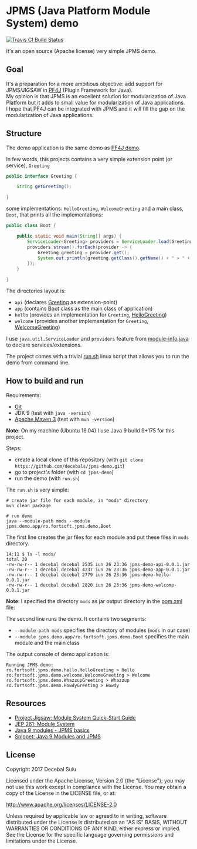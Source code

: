 JPMS (Java Platform Module System) demo
=====================
[![Travis CI Build Status](https://travis-ci.org/decebals/jpms-demo.png)](https://travis-ci.org/decebals/jpms-demo)

It's an open source (Apache license) very simple JPMS demo.

Goal
-------------------
It's a preparation for a more ambitious objective: add support for JPMS/JIGSAW in [PF4J](https://github.com/decebals/pf4j) (Plugin Framework for Java).   
My opinion is that JPMS is an excellent solution for modularization of Java Platform but it adds to small value for modularization of Java applications.  
I hope that PF4J can be integrated with JPMS and it will fill the gap on the modularization of Java applications.

Structure
-------------------
The demo application is the same demo as [PF4J demo](https://github.com/decebals/pf4j/tree/master/demo).

In few words, this projects contains a very simple extension point (or service), `Greeting`

```java
public interface Greeting {

    String getGreeting();

}
```

some implementations: `HelloGreeting`, `WelcomeGreeting` and a main class, `Boot`, that prints all the implementations:

```java
public class Boot {

    public static void main(String[] args) {
        ServiceLoader<Greeting> providers = ServiceLoader.load(Greeting.class);
        providers.stream().forEach(provider -> {
            Greeting greeting = provider.get();
            System.out.println(greeting.getClass().getName() + " > " + greeting.getGreeting());
        });
    }

}
```

The directories layout is:
- `api` (declares [Greeting](https://github.com/decebals/jpms-demo/blob/master/api/src/main/java/ro/fortsoft/jpms/demo/api/Greeting.java) as extension-point)
- `app` (contains [Boot](https://github.com/decebals/jpms-demo/blob/master/app/src/main/java/ro/fortsoft/jpms/demo/Boot.java) class as the main class of application)
- `hello` (provides an implementation for `Greeting`, [HelloGreeting](https://github.com/decebals/jpms-demo/blob/master/hello/src/main/java/ro/fortsoft/jpms/demo/hello/HelloGreeting.java))
- `welcome` (provides another implementation for `Greeting`, [WelcomeGreeting](https://github.com/decebals/jpms-demo/blob/master/welcome/src/main/java/ro/fortsoft/jpms/demo/welcome/WelcomeGreeting.java))

I use `java.util.ServiceLoader` and `providers` feature from [module-info.java](https://github.com/decebals/jpms-demo/blob/master/hello/src/main/java/module-info.java) to declare services/extensions.

The project comes with a trivial [run.sh](https://github.com/decebals/jpms-demo/blob/master/run.sh) linux script that allows you to
run the demo from command line.
 
How to build and run
-------------------
Requirements: 
- [Git](http://git-scm.com/) 
- JDK 9 (test with `java -version`)
- [Apache Maven 3](http://maven.apache.org/) (test with `mvn -version`)

**Note**:
On my machine (Ubuntu 16.04) I use Java 9 build 9+175 for this project.

Steps:
- create a local clone of this repository (with `git clone https://github.com/decebals/jpms-demo.git`)
- go to project's folder (with `cd jpms-demo`) 
- run the demo (with `run.sh`)

The `run.sh` is very simple:
```
# create jar file for each module, in "mods" directory
mvn clean package

# run demo
java --module-path mods --module jpms.demo.app/ro.fortsoft.jpms.demo.Boot
```

The first line creates the jar files for each module and put these files in `mods` directory.
```
14:11 $ ls -l mods/
total 20
-rw-rw-r-- 1 decebal decebal 2535 iun 26 23:36 jpms-demo-api-0.0.1.jar
-rw-rw-r-- 1 decebal decebal 4237 iun 26 23:36 jpms-demo-app-0.0.1.jar
-rw-rw-r-- 1 decebal decebal 2779 iun 26 23:36 jpms-demo-hello-0.0.1.jar
-rw-rw-r-- 1 decebal decebal 2820 iun 26 23:36 jpms-demo-welcome-0.0.1.jar
```

**Note**: I specified the directory `mods` as jar output directory in the [pom.xml](https://github.com/decebals/jpms-demo/blob/master/pom.xml#L31) file:

The second line runs the demo. It contains two segments:
- `--module-path mods` specifies the directory of modules (`mods` in our case)
- `--module jpms.demo.app/ro.fortsoft.jpms.demo.Boot` specifies the main module and the main class

The output console of demo application is:
```
Running JPMS demo:
ro.fortsoft.jpms.demo.hello.HelloGreeting > Hello
ro.fortsoft.jpms.demo.welcome.WelcomeGreeting > Welcome
ro.fortsoft.jpms.demo.WhazzupGreeting > Whazzup
ro.fortsoft.jpms.demo.HowdyGreeting > Howdy
```

Resources
-------------
- [Project Jigsaw: Module System Quick-Start Guide](http://openjdk.java.net/projects/jigsaw/quick-start)
- [JEP 261: Module System](http://openjdk.java.net/jeps/261)
- [Java 9 modules - JPMS basics](http://blog.joda.org/2017/04/java-9-modules-jpms-basics.html)
- [Snippet: Java 9 Modules and JPMS](http://www.hascode.com/2017/04/snippet-java-9-modules-and-jpms)

License
--------------
Copyright 2017 Decebal Suiu

Licensed under the Apache License, Version 2.0 (the "License"); you may not use this work except in compliance with
the License. You may obtain a copy of the License in the LICENSE file, or at:

http://www.apache.org/licenses/LICENSE-2.0

Unless required by applicable law or agreed to in writing, software distributed under the License is distributed on
an "AS IS" BASIS, WITHOUT WARRANTIES OR CONDITIONS OF ANY KIND, either express or implied. See the License for the
specific language governing permissions and limitations under the License.
